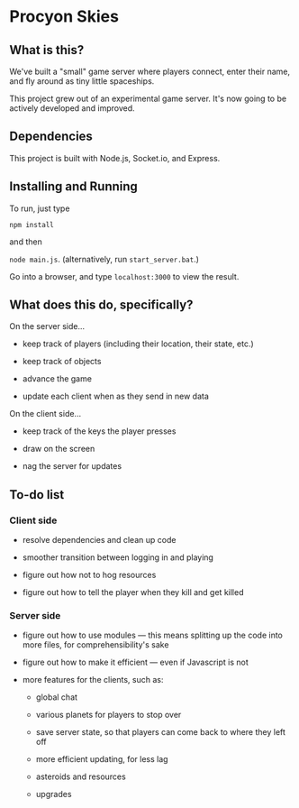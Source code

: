 # Procyon Skies

## What is this?

We've built a "small" game server where players connect, enter their name, and fly around as tiny little spaceships.

This project grew out of an experimental game server. It's now going to be actively developed and improved.

## Dependencies

This project is built with Node.js, Socket.io, and Express.

## Installing and Running

To run, just type

`npm install`

and then

`node main.js`. (alternatively, run `start_server.bat`.)

Go into a browser, and type `localhost:3000` to view the result.

## What does this do, specifically?

On the server side...

* keep track of players (including their location, their state, etc.)

* keep track of objects

* advance the game

* update each client when as they send in new data

On the client side...

* keep track of the keys the player presses

* draw on the screen

* nag the server for updates

## To-do list

### Client side

* resolve dependencies and clean up code

* smoother transition between logging in and playing

* figure out how not to hog resources

* figure out how to tell the player when they kill and get killed

### Server side

* figure out how to use modules &mdash; this means splitting up the code into more files, for comprehensibility's sake

* figure out how to make it efficient &mdash; even if Javascript is not

* more features for the clients, such as:

    - global chat
    
    - various planets for players to stop over
        
    - save server state, so that players can come back to where they left off
    
    - more efficient updating, for less lag
    
    - asteroids and resources
    
    - upgrades
